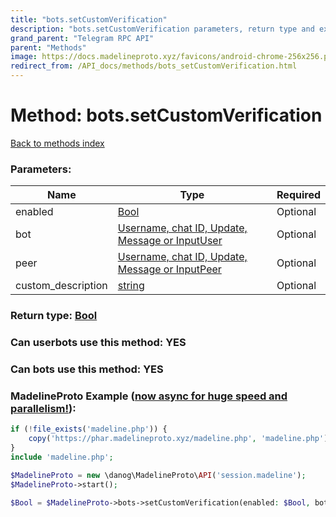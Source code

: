 ```yaml
---
title: "bots.setCustomVerification"
description: "bots.setCustomVerification parameters, return type and example"
grand_parent: "Telegram RPC API"
parent: "Methods"
image: https://docs.madelineproto.xyz/favicons/android-chrome-256x256.png
redirect_from: /API_docs/methods/bots_setCustomVerification.html
---
```

# Method: bots.setCustomVerification
[Back to methods index](index.html)



### Parameters:

| Name     |    Type       | Required |
|----------|---------------|----------|
|enabled|[Bool](/API_docs/types/Bool.html) | Optional|
|bot|[Username, chat ID, Update, Message or InputUser](/API_docs/types/InputUser.html) | Optional|
|peer|[Username, chat ID, Update, Message or InputPeer](/API_docs/types/InputPeer.html) | Optional|
|custom\_description|[string](/API_docs/types/string.html) | Optional|


### Return type: [Bool](/API_docs/types/Bool.html)

### Can userbots use this method: **YES**

### Can bots use this method: **YES**


### MadelineProto Example ([now async for huge speed and parallelism!](https://docs.madelineproto.xyz/docs/ASYNC.html)):


```php
if (!file_exists('madeline.php')) {
    copy('https://phar.madelineproto.xyz/madeline.php', 'madeline.php');
}
include 'madeline.php';

$MadelineProto = new \danog\MadelineProto\API('session.madeline');
$MadelineProto->start();

$Bool = $MadelineProto->bots->setCustomVerification(enabled: $Bool, bot: $InputUser, peer: $InputPeer, custom_description: 'string', );
```

